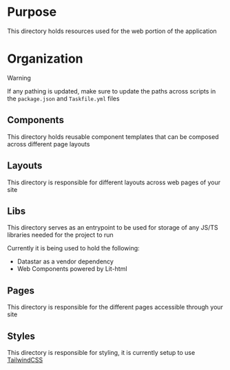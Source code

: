 # Purpose

This directory holds resources used for the web portion of the application

# Organization

> [!WARNING]  
> If any pathing is updated, make sure to update the paths across scripts in the `package.json` and `Taskfile.yml` files

## Components

This directory holds reusable component templates that can be composed across different page layouts

## Layouts

This directory is responsible for different layouts across web pages of your site

## Libs

This directory serves as an entrypoint to be used for storage of any JS/TS libraries needed for the project to run

Currently it is being used to hold the following:

- Datastar as a vendor dependency
- Web Components powered by Lit-html

## Pages

This directory is responsible for the different pages accessible through your site

## Styles

This directory is responsible for styling, it is currently setup to use [TailwindCSS](https://tailwindcss.com/)
